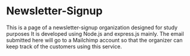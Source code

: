 # Newsletter-Signup
This is a page of a newsletter-signup organization designed for study purposes
It is developed using Node.js and express.js mainly. The email submitted here will go to a Mailchimp account 
so that the organizer can keep track of the customers using this service.  
